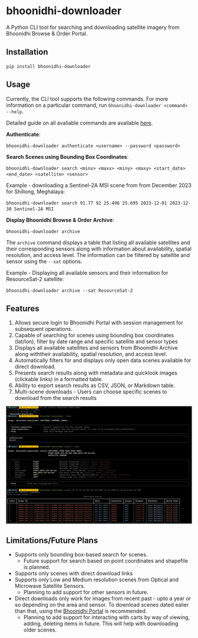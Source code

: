 # bhoonidhi-downloader

A Python CLI tool for searching and downloading satellite imagery from Bhoonidhi Browse & Order Portal.

## Installation

```shell
pip install bhoonidhi-downloader
```

## Usage

Currently, the CLI tool supports the following commands. For more information on a particular command, run `bhoonidhi-downloader <command> --help`.

Detailed guide on all avaliable commands are available [here](https://bhoonidhi-downloader.readthedocs.io/en/latest/usage.html).

**Authenticate**:

```shell
bhoonidhi-downloader authenticate <username> --password <password>
```

**Search Scenes using Bounding Box Coordinates**:

```shell
bhoonidhi-downloader search <minx> <maxx> <miny> <maxy> <start_date> <end_date> <satellite> <sensor>
```

Example - downloading a Sentinel-2A MSI scene from from December 2023 for Shillong, Meghalaya:

```shell
bhoonidhi-downloader search 91.77 92 25.496 25.695 2023-12-01 2023-12-30 Sentinel-2A MSI
```

**Display Bhoonidhi Browse & Order Archive**:

```shell
bhoonidhi-downloader archive
```

The `archive` command displays a table that listing all available satellites and their corresponding sensors along with information about availability, spatial resolution, and access level. The information can be filtered by satellite and sensor using the `--sat` options.

Example - Displaying all available sensors and their information for ResourceSat-2 satellite:

```shell
bhoonidhi-downloader archive --sat ResourceSat-2
```

## Features

1. Allows secure login to Bhoonidhi Portal with session management for subsequent operations.
2. Capable of searching for scenes using bounding box coordinates (lat/lon), filter by date range and specific satellite and sensor types
3. Displays all available satellites and sensors from Bhoonidhi Archive along withtheir availability, spatial resolution, and access level.
4. Automatically filters for and displays only open data scenes available for direct download.
5. Presents search results along with metadata and quicklook images (clickable links) in a formatted table.
6. Ability to export search results as CSV, JSON, or Markdown table.
7. Multi-scene downloads - Users can choose specific scenes to download from the search results

![alt text](image.png)

## Limitations/Future Plans

- Supports only bounding box-based search for scenes.
  - Future support for search based on point coordinates and shapefile is planned.
- Supports only scenes with direct download links
- Supports only Low and Medium resolution scenes from Optical and Microwave Satellite Sensors.
  - Planning to add support for other sensors in future.
- Direct downloads only work for images from recent past - upto a year or so depending on the area and sensor. To download scenes dated ealier than that, using the [Bhoonidhi Portal](https://bhoonidhi.nrsc.gov.in/bhoonidhi/index.html#) is recommended.
  - Planning to add support for interacting with carts by way of viewing, adding, deleting items in future. This will help with downloading older scenes.
